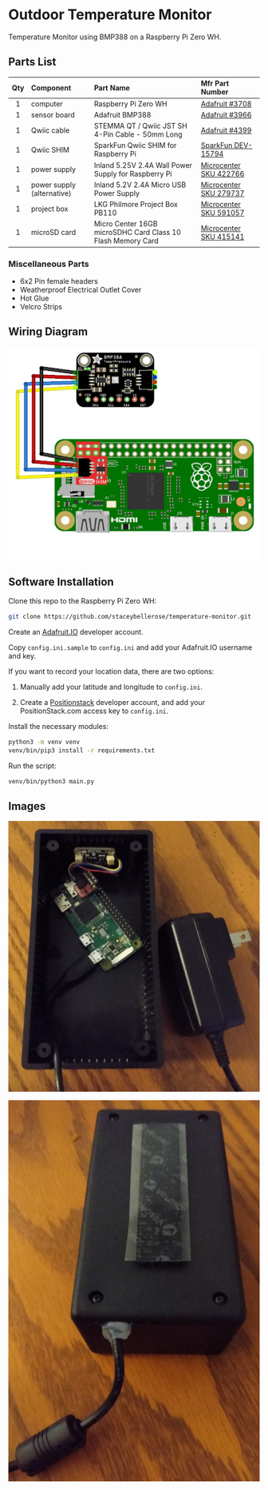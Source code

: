 # Outdoor Temperature Monitor

Temperature Monitor using BMP388 on a Raspberry Pi Zero WH.

<!--
SPDX-FileCopyrightText: © 2022 Stacey Adams <stacey.belle.rose [AT] gmail [DOT] com>
SPDX-License-Identifier: MIT
-->

## Parts List

| Qty | Component | Part Name | Mfr Part Number |
|:---:|:-----|:-----|:----------------|
|  1  | computer | Raspberry Pi Zero WH | [Adafruit #3708](https://www.adafruit.com/product/3708) |
|  1  | sensor board | Adafruit BMP388 | [Adafruit #3966](https://www.adafruit.com/product/3966) |
|  1  | Qwiic cable | STEMMA QT / Qwiic JST SH 4-Pin Cable - 50mm Long | [Adafruit #4399](https://www.adafruit.com/product/4399) |
|  1  | Qwiic SHIM | SparkFun Qwiic SHIM for Raspberry Pi | [SparkFun DEV-15794](https://www.sparkfun.com/products/15794) |
|  1  | power supply | Inland 5.25V 2.4A Wall Power Supply for Raspberry Pi | [Microcenter SKU 422766](https://www.microcenter.com/product/486582/inland-525v-24a-wall-power-supply-for-raspberry-pi-and-asus-tinker-board) |
|  1  | power supply (alternative) | Inland 5.2V 2.4A Micro USB Power Supply | [Microcenter SKU 279737](https://www.microcenter.com/product/637777/inland-52v-24a-micro-usb-power-supply) |
|  1  | project box | LKG Philmore Project Box PB110 | [Microcenter SKU 591057](https://www.microcenter.com/product/662080/lkg-philmore-project-box-pb110) |
|  1  | microSD card | Micro Center 16GB microSDHC Card Class 10 Flash Memory Card | [Microcenter SKU 415141](https://www.microcenter.com/product/486146/micro-center-16gb-microsdhc-card-class-10-flash-memory-card-with-adapter) |

### Miscellaneous Parts

* 6x2 Pin female headers
* Weatherproof Electrical Outlet Cover
* Hot Glue
* Velcro Strips

## Wiring Diagram

![wiring](images/wiring_diagram.png)

## Software Installation

Clone this repo to the Raspberry Pi Zero WH:

```bash
git clone https://github.com/staceybellerose/temperature-monitor.git
```

Create an [Adafruit.IO](https://io.adafruit.com/) developer account.

Copy `config.ini.sample` to `config.ini` and add your Adafruit.IO username and key.

If you want to record your location data, there are two options:

1. Manually add your latitude and longitude to `config.ini`.

1. Create a [Positionstack](https://positionstack.com/) developer account, and
add your PositionStack.com access key to `config.ini`.

Install the necessary modules:

```bash
python3 -m venv venv
venv/bin/pip3 install -r requirements.txt
```

Run the script:

```bash
venv/bin/python3 main.py
```

## Images

![open box](images/open_box.jpg)

![closed box](images/closed_box.jpg)
